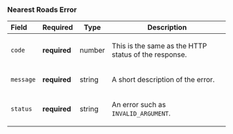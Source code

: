 <!--- This is a generated file, do not edit! -->
<!--- [START maps_http_schema_nearestroadserror] -->
<h3 class="schema-object" id="NearestRoadsError">Nearest Roads Error</h3>

| Field     | Required     | Type   | Description                                                                                                |
| :-------- | ------------ | ------ | ---------------------------------------------------------------------------------------------------------- |
| `code`    | **required** | number | <div class="nonref-property-description"><p>This is the same as the HTTP status of the response.</p></div> |
| `message` | **required** | string | <div class="nonref-property-description"><p>A short description of the error.</p></div>                    |
| `status`  | **required** | string | <div class="nonref-property-description"><p>An error such as <code>INVALID_ARGUMENT</code>.</p></div>      |

<!--- [END maps_http_schema_nearestroadserror] -->
